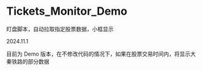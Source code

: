 # Tickets_Monitor_Demo
盯盘脚本，自动拉取指定股票数据，小框显示

2024.11.1

目前为 Demo 版本，在不修改代码的情况下，如果在股票交易时间内，将显示大秦铁路的部分数据
